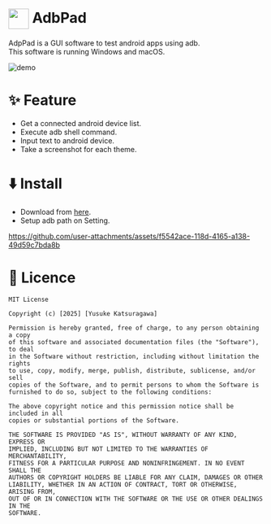 # <img align="center" width=40 src="https://github.com/kaleidot725/AdbPad/assets/23740796/ab3b08b2-1267-488c-9b14-927325751232"> AdbPad

AdpPad is a GUI software to test android apps using adb.  
This software is running Windows and macOS.

<img alt="demo" src="https://github.com/user-attachments/assets/38e615bc-704b-4d69-8e88-db809b11380d" />

# ✨ Feature

- Get a connected android device list.
- Execute adb shell command.
- Input text to android device.
- Take a screenshot for each theme.

# ⬇️ Install

- Download from [here](https://github.com/kaleidot725/AdbPad/releases/tag/v2.5.0).
- Setup adb path on Setting.

https://github.com/user-attachments/assets/f5542ace-118d-4165-a138-49d59c7bda8b

# 🎫 Licence

```
MIT License

Copyright (c) [2025] [Yusuke Katsuragawa]

Permission is hereby granted, free of charge, to any person obtaining a copy
of this software and associated documentation files (the "Software"), to deal
in the Software without restriction, including without limitation the rights
to use, copy, modify, merge, publish, distribute, sublicense, and/or sell
copies of the Software, and to permit persons to whom the Software is
furnished to do so, subject to the following conditions:

The above copyright notice and this permission notice shall be included in all
copies or substantial portions of the Software.

THE SOFTWARE IS PROVIDED "AS IS", WITHOUT WARRANTY OF ANY KIND, EXPRESS OR
IMPLIED, INCLUDING BUT NOT LIMITED TO THE WARRANTIES OF MERCHANTABILITY,
FITNESS FOR A PARTICULAR PURPOSE AND NONINFRINGEMENT. IN NO EVENT SHALL THE
AUTHORS OR COPYRIGHT HOLDERS BE LIABLE FOR ANY CLAIM, DAMAGES OR OTHER
LIABILITY, WHETHER IN AN ACTION OF CONTRACT, TORT OR OTHERWISE, ARISING FROM,
OUT OF OR IN CONNECTION WITH THE SOFTWARE OR THE USE OR OTHER DEALINGS IN THE
SOFTWARE.
```
